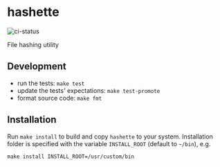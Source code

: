 # hashette

![ci-status](https://github.com/NyuB/hashette/actions/workflows/ci.yml/badge.svg?event=push&branch=main)

File hashing utility

## Development

- run the tests: `make test`
- update the tests' expectations: `make test-promote`
- format source code: `make fmt`

## Installation

Run `make install` to build and copy `hashette` to your system. Installation folder is specified with the variable `INSTALL_ROOT` (default to `~/bin`), e.g.

`make install INSTALL_ROOT=/usr/custom/bin`
